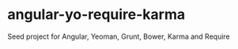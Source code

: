 angular-yo-require-karma
========================

Seed project for Angular, Yeoman, Grunt, Bower, Karma and Require
